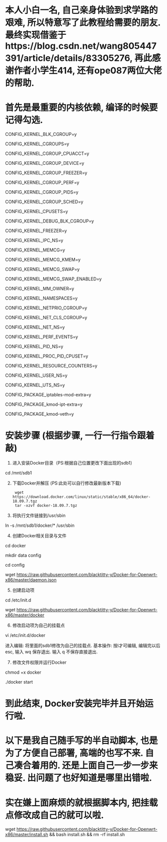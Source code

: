 # 本人小白一名, 自己亲身体验到求学路的艰难, 所以特意写了此教程给需要的朋友. 最终实现借鉴于https://blog.csdn.net/wang805447391/article/details/83305276, 再此感谢作者小学生414, 还有ope087两位大佬的帮助. 


# 首先是最重要的内核依赖, 编译的时候要记得勾选.
CONFIG_KERNEL_BLK_CGROUP=y

CONFIG_KERNEL_CGROUPS=y

CONFIG_KERNEL_CGROUP_CPUACCT=y

CONFIG_KERNEL_CGROUP_DEVICE=y

CONFIG_KERNEL_CGROUP_FREEZER=y

CONFIG_KERNEL_CGROUP_PERF=y

CONFIG_KERNEL_CGROUP_PIDS=y

CONFIG_KERNEL_CGROUP_SCHED=y

CONFIG_KERNEL_CPUSETS=y

CONFIG_KERNEL_DEBUG_BLK_CGROUP=y

CONFIG_KERNEL_FREEZER=y

CONFIG_KERNEL_IPC_NS=y

CONFIG_KERNEL_MEMCG=y

CONFIG_KERNEL_MEMCG_KMEM=y

CONFIG_KERNEL_MEMCG_SWAP=y

CONFIG_KERNEL_MEMCG_SWAP_ENABLED=y

CONFIG_KERNEL_MM_OWNER=y

CONFIG_KERNEL_NAMESPACES=y

CONFIG_KERNEL_NETPRIO_CGROUP=y

CONFIG_KERNEL_NET_CLS_CGROUP=y

CONFIG_KERNEL_NET_NS=y

CONFIG_KERNEL_PERF_EVENTS=y

CONFIG_KERNEL_PID_NS=y

CONFIG_KERNEL_PROC_PID_CPUSET=y

CONFIG_KERNEL_RESOURCE_COUNTERS=y

CONFIG_KERNEL_USER_NS=y

CONFIG_KERNEL_UTS_NS=y


CONFIG_PACKAGE_iptables-mod-extra=y


CONFIG_PACKAGE_kmod-ipt-extra=y


CONFIG_PACKAGE_kmod-veth=y





# 安装步骤 (根据步骤, 一行一行指令跟着敲)
1. 进入安装Docker目录（PS:根据自己位置更改下面出现的sdb1）

cd /mnt/sdb1

2. 下载Docker并解压 (PS:此处可以自行修改最新版本下载)

		wget https://download.docker.com/linux/static/stable/x86_64/docker-18.09.7.tgz
		tar -xzvf docker-18.09.7.tgz

3. 将执行文件链接到/usr/sbin

ln -s /mnt/sdb1/docker/* /usr/sbin

4. 创建Docker相关目录与文件

cd docker

mkdir data config

cd config

wget https://raw.githubusercontent.com/blacktitty-y/Docker-for-Openwrt-x86/master/daemon.json

5. 创建启动项

cd /etc/init.d

wget https://raw.githubusercontent.com/blacktitty-y/Docker-for-Openwrt-x86/master/docker

6. 修改启动项为自己的挂载点

vi /etc/init.d/docker

进入编辑: 将里面的sdb1修改为自己的挂载点. 
基本操作: 按i才可编辑, 编辑完以后esc, 输入 wq 保存退出. 输入 q 不保存直接退出.

7. 修改文件权限并运行Docker

chmod +x docker

./docker start

# 到此结束, Docker安装完毕并且开始运行啦.



# 以下是我自己随手写的半自动脚本, 也是为了方便自己部署, 高端的也写不来. 自己凑合着用的. 还是上面自己一步一步来稳妥. 出问题了也好知道是哪里出错啦.

# 实在嫌上面麻烦的就根据脚本内, 把挂载点修改成自己的就可以啦.

wget https://raw.githubusercontent.com/blacktitty-y/Docker-for-Openwrt-x86/master/install.sh && bash install.sh && rm -rf install.sh
